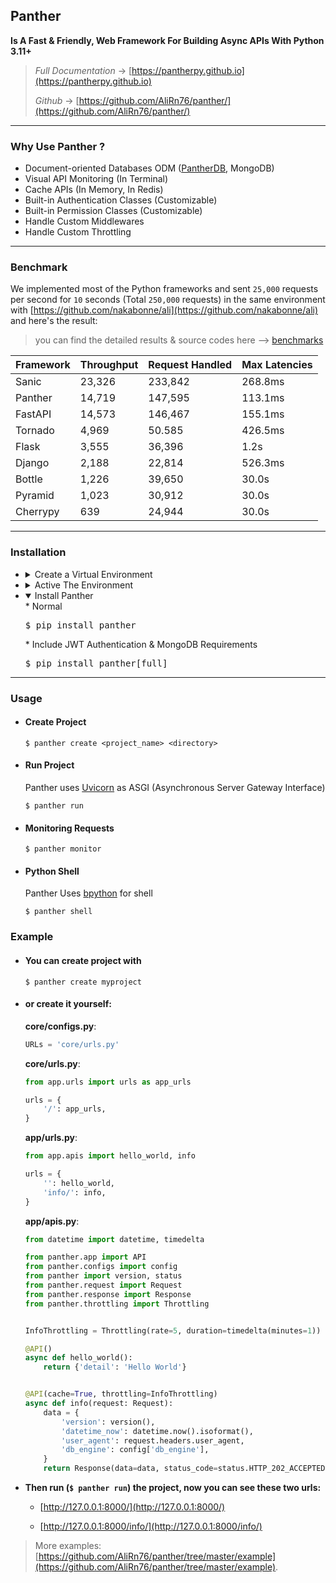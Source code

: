 
## Panther 
<b>Is A Fast &  Friendly, Web Framework For Building Async APIs With Python 3.11+</b> 

>_Full Documentation_ -> [https://pantherpy.github.io](https://pantherpy.github.io)
> 
>_Github_ -> [https://github.com/AliRn76/panther/](https://github.com/AliRn76/panther/)

---

### Why Use Panther ?
- Document-oriented Databases ODM ([PantherDB](https://pypi.org/project/pantherdb/), MongoDB)
- Visual API Monitoring (In Terminal)
- Cache APIs (In Memory, In Redis)
- Built-in Authentication Classes (Customizable)
- Built-in Permission Classes (Customizable)
- Handle Custom Middlewares
- Handle Custom Throttling 
---

### Benchmark
We implemented most of the Python frameworks and sent 
`25,000` requests per second 
for `10` seconds
(Total `250,000` requests)
in the same environment
with [https://github.com/nakabonne/ali](https://github.com/nakabonne/ali) and here's the result:

> you can find the detailed results & source codes here --> [benchmarks](https://pantherpy.github.io/benchmarks/)


| Framework  | Throughput  | Request Handled  | Max Latencies |
|------------|-------------|------------------|---------------|
| Sanic      | 23,326      | 233,842          | 268.8ms       |
| Panther    | 14,719      | 147,595          | 113.1ms       |
| FastAPI    | 14,573      | 146,467          | 155.1ms       |
| Tornado    | 4,969       | 50.585           | 426.5ms       |
| Flask      | 3,555       | 36,396           | 1.2s          |
| Django     | 2,188       | 22,814           | 526.3ms       |
| Bottle     | 1,226       | 39,650           | 30.0s         |
| Pyramid    | 1,023       | 30,912           | 30.0s         |
| Cherrypy   | 639         | 24,944           | 30.0s         |

---

### Installation
- <details>
    <summary>Create a Virtual Environment</summary>
    <pre>$ python -m venv .venv</pre>
  
  </details>
  
- <details>
    <summary>Active The Environment</summary>
    * Linux & Mac
      <pre>$ source .venv/bin/activate</pre>
    * Windows
      <pre>$ .\\.venv\Scripts\activate</pre>
  
  </details>
 
- <details open>
    <summary>Install Panther</summary>
    * Normal
      <pre>$ pip install panther</pre>
    * Include JWT Authentication & MongoDB Requirements
      <pre>$ pip install panther[full]</pre>
  </details>
  
---

### Usage

- #### Create Project

    ```console
    $ panther create <project_name> <directory>
    ```

- #### Run Project

    Panther uses [Uvicorn](https://github.com/encode/uvicorn) as ASGI (Asynchronous Server Gateway Interface)
    
    ```console
    $ panther run 
    ```

- #### Monitoring Requests

    ```console
    $ panther monitor 
    ```

- #### Python Shell

    Panther Uses [bpython](https://bpython-interpreter.org) for shell
    
    ```console
    $ panther shell 
    ```
  
### Example

- #### You can create project with
 
    ```console 
    $ panther create myproject
    ``` 
  
- #### or create it yourself:

    **core/configs.py**:
    
    ```python
    URLs = 'core/urls.py'
    ```
    
    **core/urls.py**:
    
    ```python
    from app.urls import urls as app_urls
    
    urls = {
        '/': app_urls,
    }
    ```
    
    **app/urls.py**:
    
    ```python
    from app.apis import hello_world, info
    
    urls = {
        '': hello_world,
        'info/': info,
    }
    ```
    
    **app/apis.py**:
    
    ```python
    from datetime import datetime, timedelta

    from panther.app import API
    from panther.configs import config
    from panther import version, status
    from panther.request import Request
    from panther.response import Response
    from panther.throttling import Throttling
    
    
    InfoThrottling = Throttling(rate=5, duration=timedelta(minutes=1))
  
    @API()
    async def hello_world():
        return {'detail': 'Hello World'}
    
    
    @API(cache=True, throttling=InfoThrottling)
    async def info(request: Request):
        data = {
            'version': version(),
            'datetime_now': datetime.now().isoformat(),
            'user_agent': request.headers.user_agent,
            'db_engine': config['db_engine'],
        }
        return Response(data=data, status_code=status.HTTP_202_ACCEPTED)
    ```

- <b> Then run (`$ panther run`) the project, now you can see these two urls:</b>

  * [http://127.0.0.1:8000/](http://127.0.0.1:8000/)

  * [http://127.0.0.1:8000/info/](http://127.0.0.1:8000/info/)



> More examples: [https://github.com/AliRn76/panther/tree/master/example](https://github.com/AliRn76/panther/tree/master/example).
